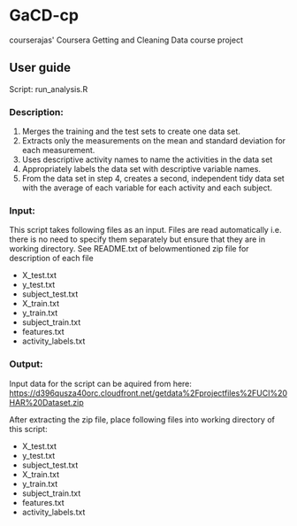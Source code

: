 # GaCD-cp
courserajas' Coursera Getting and Cleaning Data course project

## User guide

Script: run_analysis.R

### Description:
1. Merges the training and the test sets to create one data set.
2. Extracts only the measurements on the mean and standard deviation for each measurement.
3. Uses descriptive activity names to name the activities in the data set
4. Appropriately labels the data set with descriptive variable names.
5. From the data set in step 4, creates a second, independent tidy data set with the average of each variable for each activity and each subject.

### Input:
This script takes following files as an input. Files are read automatically i.e. there is no need to specify them separately but ensure that they are in working directory. See README.txt of belowmentioned zip file for description of each file

* X_test.txt
* y_test.txt
* subject_test.txt
* X_train.txt
* y_train.txt
* subject_train.txt
* features.txt
* activity_labels.txt

### Output:


Input data for the script can be aquired from here:
https://d396qusza40orc.cloudfront.net/getdata%2Fprojectfiles%2FUCI%20HAR%20Dataset.zip

After extracting the zip file, place following files into working directory
of this script:

* X_test.txt
* y_test.txt
* subject_test.txt
* X_train.txt
* y_train.txt
* subject_train.txt
* features.txt
* activity_labels.txt

